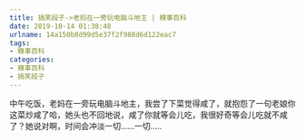 ```yaml
---
title: 搞笑段子->老妈在一旁玩电脑斗地主 | 糗事百科
date: 2019-10-14 01:38:48
urlname: 14a150b8d99d5e37f2f988d6d122eac7
tags: 
- 糗事百科
categories:
- 糗事百科
- 搞笑段子
---
```

中午吃饭，老妈在一旁玩电脑斗地主，我尝了下菜觉得咸了，就抱怨了一句老娘你这菜炒咸了哈，她头也不回地说，咸了你就等会儿吃，我很好奇等会儿吃就不咸了？她说对啊，时间会冲淡一切……一切.....